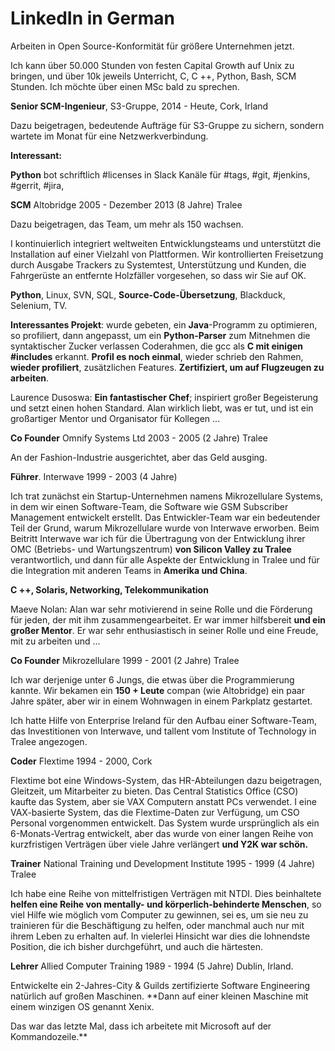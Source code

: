 LinkedIn in German
==================


Arbeiten in Open Source-Konformität für größere Unternehmen jetzt.


Ich kann über 50.000 Stunden von festen Capital Growth auf Unix zu bringen, und über 10k jeweils Unterricht, C, C ++, Python, Bash, SCM Stunden. Ich möchte über einen MSc bald zu sprechen.


**Senior SCM-Ingenieur**, S3-Gruppe, 2014 - Heute, Cork, Irland

Dazu beigetragen, bedeutende Aufträge für S3-Gruppe zu sichern, sondern wartete im Monat für eine Netzwerkverbindung.

**Interessant:**

**Python** bot schriftlich #licenses in Slack Kanäle für #tags, #git, #jenkins, #gerrit, #jira,


**SCM**
Altobridge
2005 - Dezember 2013 (8 Jahre) Tralee

Dazu beigetragen, das Team, um mehr als 150 wachsen.

I kontinuierlich integriert weltweiten Entwicklungsteams und unterstützt die Installation auf einer Vielzahl von Plattformen. Wir kontrollierten Freisetzung durch Ausgabe Trackers zu Systemtest, Unterstützung und Kunden, die Fahrgerüste an entfernte Holzfäller vorgesehen, so dass wir Sie auf OK.

**Python**, Linux, SVN, SQL, **Source-Code-Übersetzung**, Blackduck, Selenium, TV.


**Interessantes Projekt**: wurde gebeten, ein **Java**-Programm zu optimieren, so profiliert, dann angepasst, um ein **Python-Parser** zum Mitnehmen die syntaktischer Zucker verlassen Coderahmen, die gcc als **C mit einigen #includes** erkannt. **Profil es noch einmal**, wieder schrieb den Rahmen, **wieder profiliert**, zusätzlichen Features. **Zertifiziert, um auf Flugzeugen zu arbeiten**.

Laurence Dusoswa: **Ein fantastischer Chef**; inspiriert großer Begeisterung und setzt einen hohen Standard. Alan wirklich liebt, was er tut, und ist ein großartiger Mentor und Organisator für Kollegen ... 

**Co Founder**
Omnify Systems Ltd
2003 - 2005 (2 Jahre) Tralee

An der Fashion-Industrie ausgerichtet, aber das Geld ausging.

**Führer**.
Interwave
1999 - 2003 (4 Jahre)

Ich trat zunächst ein Startup-Unternehmen namens Mikrozellulare Systems, in dem wir einen Software-Team, die Software wie GSM Subscriber Management entwickelt erstellt. Das Entwickler-Team war ein bedeutender Teil der Grund, warum Mikrozellulare wurde von Interwave erworben. Beim Beitritt Interwave war ich für die Übertragung von der Entwicklung ihrer OMC (Betriebs- und Wartungszentrum) **von Silicon Valley zu Tralee** verantwortlich, und dann für alle Aspekte der Entwicklung in Tralee und für die Integration mit anderen Teams in **Amerika und China**.

**C ++, Solaris, Networking, Telekommunikation**

Maeve Nolan: Alan war sehr motivierend in seine Rolle und die Förderung für jeden, der mit ihm zusammengearbeitet. Er war immer hilfsbereit **und ein großer Mentor**. Er war sehr enthusiastisch in seiner Rolle und eine Freude, mit zu arbeiten und ...

**Co Founder**
Mikrozellulare
1999 - 2001 (2 Jahre) Tralee

Ich war derjenige unter 6 Jungs, die etwas über die Programmierung kannte. Wir bekamen ein **150 + Leute** compan (wie Altobridge) ein paar Jahre später, aber wir in einem Wohnwagen in einem Parkplatz gestartet.

Ich hatte Hilfe von Enterprise Ireland für den Aufbau einer Software-Team, das Investitionen von Interwave, und tallent vom Institute of Technology in Tralee angezogen.


**Coder**
Flextime
1994 - 2000, Cork

Flextime bot eine Windows-System, das HR-Abteilungen dazu beigetragen, Gleitzeit, um Mitarbeiter zu bieten. Das Central Statistics Office (CSO) kaufte das System, aber sie VAX Computern anstatt PCs verwendet. I eine VAX-basierte System, das die Flextime-Daten zur Verfügung, um CSO Personal vorgenommen entwickelt. Das System wurde ursprünglich als ein 6-Monats-Vertrag entwickelt, aber das wurde von einer langen Reihe von kurzfristigen Verträgen über viele Jahre verlängert **und Y2K war schön.**

**Trainer**
National Training und Development Institute
1995 - 1999 (4 Jahre) Tralee

Ich habe eine Reihe von mittelfristigen Verträgen mit NTDI. Dies beinhaltete **helfen eine Reihe von mentally- und körperlich-behinderte Menschen**, so viel Hilfe wie möglich vom Computer zu gewinnen, sei es, um sie neu zu trainieren für die Beschäftigung zu helfen, oder manchmal auch nur mit ihrem Leben zu erhalten auf. In vielerlei Hinsicht war dies die lohnendste Position, die ich bisher durchgeführt, und auch die härtesten.

**Lehrer**
Allied Computer Training
1989 - 1994 (5 Jahre) Dublin, Irland.

Entwickelte ein 2-Jahres-City & Guilds zertifizierte Software Engineering natürlich auf großen Maschinen. **Dann auf einer kleinen Maschine mit einem winzigen OS genannt Xenix.

Das war das letzte Mal, dass ich arbeitete mit Microsoft auf der Kommandozeile.**
